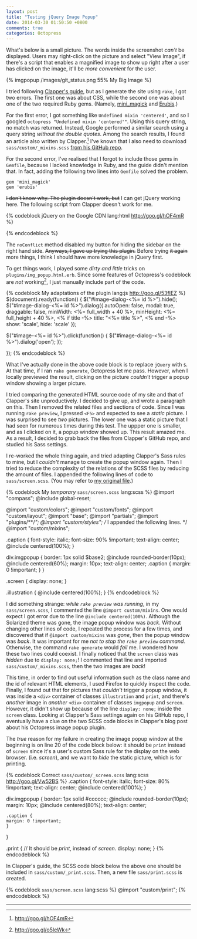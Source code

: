 ```yaml
---
layout: post
title: "Testing jQuery Image Popup"
date: 2014-03-30 01:50:50 +0800
comments: true
categories: Octopress
---
```


What's below is a small picture.  The words inside the screenshot
*can't* be displayed.  Users may right-click on the picture and select
"View Image", if there's a script that enables a magnified image to
show up right after a user has clicked on the image, it'll be *more
convenient* for the user.

{% imgpopup /images/git_status.png 55% My Big Image %}

I tried following [Clapper's guide][official_guide], but as I generate
the site using `rake`, I got two errors. The first one was about CSS,
while the second one was about one of the two required Ruby gems.
(Namely, [mini_magick][mini_magick] and [Erubis][Erubis].)

For the first error, I got something like `Undefined mixin
'centered'`, and so I googled `octopress "Undefined mixin
'centered'"`.  Using this query string, no match was returned.
Instead, Google performed a similar search using a query string
*without the double quotes*.  Among the search results, I found an
article also written by Clapper.[^toc]  I've known that I also need to
download `sass/custom/_mixins.scss`
[from his GitHub repo][mixins_src].

For the second error, I've realised that I forgot to include those
gems in `Gemfile`, because I lacked knowledge in Ruby, and the guide
didn't mention that.  In fact, adding the following two lines into
`Gemfile` solved the problem.

    gem 'mini_magick'
    gem 'erubis'

<del>I don't know why.  The plugin doesn't work, but</del> I can get
jQuery working here.  The following script from Clapper doesn't work
for me.

{% codeblock jQuery on the Google CDN lang:html http://goo.gl/hOF4mR %}
<script type="text/javascript">
  // Revert jQuery's '$' alias, to avoid clashes with ender.js. NOTE:
  // Use
  // jQuery(...), instead of $(...) from here on.
  jQuery.noConflict();
</script>
{% endcodeblock %}

The `noConflict` method disabled my button for hiding the sidebar on
the right hand side.  <del>Anyways, I gave up trying this
plugin.</del>  Before trying <del>it again</del> more things, I think
I should have more knowledge in jQuery first.

To get things work, I played some *dirty and little* tricks on
`plugins/img_popup.html.erb`.  Since some features of Octopress's
codeblock are *not* working[^no_start_num], I just manually include
part of the code.

{% codeblock My adaptations of the plugin lang:js http://goo.gl/53fIEZ %}
$(document).ready(function() {
  $("#image-dialog-<%= id %>").hide();
  $("#image-dialog-<%= id %>").dialog({
    autoOpen:  false,
    modal:     true,
    draggable: false,
    minWidth:  <%= full_width + 40 %>,
    minHeight: <%= full_height + 40 %>,
    <% if title -%>
    title:     "<%= title %>",
    <% end -%>
    show:      'scale',
    hide:      'scale'
  });

  $("#image-<%= id %>").click(function() {
    $("#image-dialog-<%= id %>").dialog('open');
  });

});
{% endcodeblock %}

What I've actually done in the above code block is to replace `jQuery`
with `$`.  At that time, if I ran `rake generate`, Octopress let me
pass.  However, when I locally previewed the result, clicking on the
picture *couldn't* trigger a popup window showing a larger picture.

I tried comparing the generated HTML source code of my site and that
of Clapper's site unproductively.  I decided to give up, and wrote a
paragraph on this.  Then I removed the related files and sections of
code.  Since I was running `rake preview`, I pressed `<F5>` and
expected to see a *static* picture.  I was surprised to see *two*
pictures.  The lower one was a static picture that I had seen for
numerous times during this test.  The uppper one is smaller, and as I
clicked on it, a popup window showed up.  This result amazed me.  As a
result, I decided to grab back the files from Clapper's GitHub repo,
and studied his Sass settings.

I re-worked the whole thing again, and tried adapting Clapper's Sass
rules to mine, but I *couldn't* manage to create the popup window
again.  Then I tried to reduce the complexity of the relations of the
SCSS files by reducing the amount of files.  I appended the following
lines of code to `sass/screen.scss`. (You may refer to
[my original file][orig_screen_scss].)

{% codeblock My *temporary* `sass/screen.scss` lang:scss %}
@import "compass";
@include global-reset;

@import "custom/colors";
@import "custom/fonts";
@import "custom/layout";
@import "base";
@import "partials";
@import "plugins/**/*";
@import "custom/styles";
/* I appended the following lines. */
@import "custom/mixins";

.caption {
    font-style: italic;
    font-size: 90% !important;
    text-align: center;
    @include centered(100%);
}

div.imgpopup {
    border: 1px solid $base2;
    @include rounded-border(10px);
    @include centered(60%);
    margin: 10px;
    text-align: center;
    .caption {
	margin: 0 !important;
    }
}

.screen {
    display: none;
}

.illustration {
        @include centered(100%);
}
{% endcodeblock %}

I did something strange: *while `rake preview` was running*, in my
`sass/screen.scss`, I commented the line `@import custom/mixins`.  One
would expect I got error due to the line `@include centered(100%)`.
Although the Solarized theme was gone, the image popup window was
*back*.  Without changing other lines of code, I repeated the process
for a few times, and discovered that if `@import custom/mixins` was
*gone*, then the popup window was *back*.  It was important for me
*not to stop the `rake preview` command*. Otherwise, the command `rake
generate` would *fail* me.  I wondered how these two lines could
coexist.  I finally noticed that the `screen` class was *hidden* due
to `display: none;`!  I commented that line and imported
`sass/custom/_mixins.scss`, then the two images are *back*!

This time, in order to find out useful information such as the class
name and the id of relevant HTML elements, I used Firefox to quickly
inspect the code.  Finally, I found out that for pictures that
*couldn't* trigger a popup window, it was inside a `<div>` container
of classes `illustration` and `print`, and there's *another* image in
*another* `<div>` container of classes `imgpopup` and `screen`.
However, it didn't show up because of the line `display: none;` inside
the `screen` class.  Looking at Clapper's Sass settings again on his
GitHub repo, I eventually have a clue on the two SCSS code blocks in
Clapper's blog post about his Octopress image popup plugin.

The *true* reason for my failure in creating the image popup window at
the beginning is on line 20 of the code block below: it should be
`print` instead of `screen` since it's a user's custom Sass rule for
the display on the web browser. (i.e. *screen*), and we want to *hide*
the static picture, which is for printing.

{% codeblock Correct `sass/custom/_screen.scss` lang:scss http://goo.gl/Vw52BS %}
.caption {
    font-style: italic;
    font-size: 80% !important;
    text-align: center;
    @include centered(100%);
}

div.imgpopup {
    border: 1px solid #cccccc;
    @include rounded-border(10px);
    margin: 10px;
    @include centered(80%);
    text-align: center;

    .caption {
	margin: 0 !important;
    }
}

.print { // It should be *print*, instead of *screen*.
    display: none;
}
{% endcodeblock %}

In Clapper's guide, the SCSS code block below the above one should be
included in `sass/custom/_print.scss`.  Then, a new file
`sass/print.scss` is created.

{% codeblock `sass/screen.scss` lang:scss %}
@import "custom/print";
{% endcodeblock %}

----

[^toc]: <http://goo.gl/hOF4mR>
[^no_start_num]: <http://goo.gl/o5IeWk>

[official_guide]: http://goo.gl/5qCaj
[mixins_src]: http://goo.gl/qvYPRI
[mini_magick]: http://goo.gl/qeN28
[Erubis]: http://goo.gl/0oZy6
[jquery_noconflict]: http://goo.gl/hOF4mR
[orig_screen_scss]: http://goo.gl/BNqlL7

<!-- vim:set tw=70:wrap: -->
